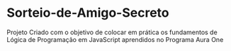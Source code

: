 # Sorteio-de-Amigo-Secreto
Projeto Criado com o objetivo de colocar em prática os fundamentos de Lógica de Programação em JavaScript aprendidos no Programa Aura One
